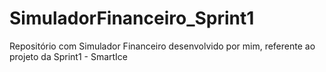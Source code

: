# SimuladorFinanceiro_Sprint1
Repositório com Simulador Financeiro desenvolvido por mim, referente ao projeto da Sprint1 - SmartIce
